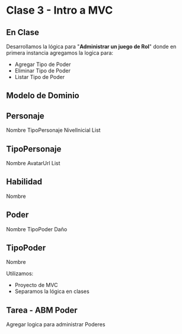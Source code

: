 #  Clase 3 - Intro a MVC

## En Clase
Desarrollamos la lógica para "**Administrar un juego de Rol**" donde en primera instancia agregamos la logica para:
 - Agregar Tipo de Poder
 - Eliminar Tipo de Poder
 - Listar Tipo de Poder

## Modelo de Dominio
Personaje
---------
Nombre
TipoPersonaje
NivelInicial
List<Habilidad>


TipoPersonaje
---------
Nombre
AvatarUrl
List<Poder>

Habilidad
--------
Nombre

Poder
--------
Nombre
TipoPoder
Daño

TipoPoder
--------
Nombre

Utilizamos:
- Proyecto de MVC
- Separamos la lógica en clases

## Tarea - ABM Poder
Agregar logica para administrar Poderes
